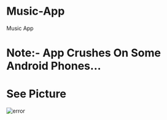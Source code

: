 # Music-App
Music App



# Note:- App Crushes On Some Android Phones...


# See Picture 
![error](https://user-images.githubusercontent.com/69432186/127766497-b6e2f2c8-d543-4878-92eb-07c336977e75.PNG)
